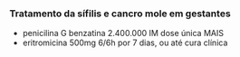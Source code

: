 ### **Tratamento da sífilis e cancro mole em gestantes**


- penicilina G benzatina 2.400.000 IM dose única MAIS  
- eritromicina 500mg 6/6h por 7 dias, ou até cura clínica

